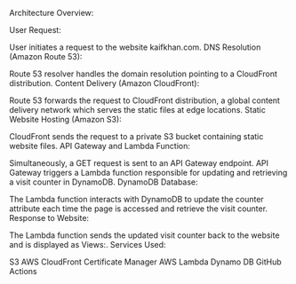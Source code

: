 Architecture Overview:

User Request:

User initiates a request to the website kaifkhan.com.
DNS Resolution (Amazon Route 53):

Route 53 resolver handles the domain resolution pointing to a CloudFront distribution.
Content Delivery (Amazon CloudFront):

Route 53 forwards the request to CloudFront distribution, a global content delivery network which serves the static files at edge locations.
Static Website Hosting (Amazon S3):

CloudFront sends the request to a private S3 bucket containing static website files.
API Gateway and Lambda Function:

Simultaneously, a GET request is sent to an API Gateway endpoint.
API Gateway triggers a Lambda function responsible for updating and retrieving a visit counter in DynamoDB.
DynamoDB Database:

The Lambda function interacts with DynamoDB to update the counter attribute each time the page is accessed and retrieve the visit counter.
Response to Website:

The Lambda function sends the updated visit counter back to the website and is displayed as Views:.
Services Used:

S3
AWS CloudFront
Certificate Manager
AWS Lambda
Dynamo DB
GitHub Actions
